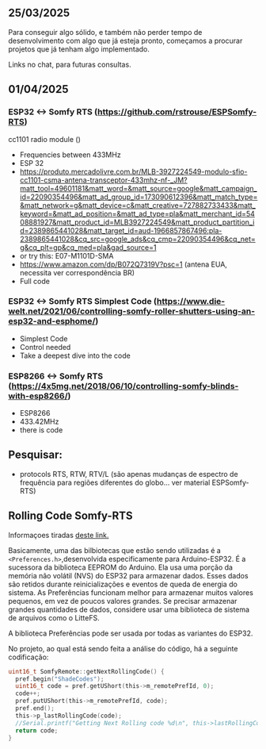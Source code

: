 ## 25/03/2025

Para conseguir algo sólido, e também não perder tempo de desenvolvimento com algo que já esteja pronto, começamos a procurar projetos que já tenham algo implementado.

Links no chat, para futuras consultas.

## 01/04/2025

### ESP32 <-> Somfy RTS (https://github.com/rstrouse/ESPSomfy-RTS)

cc1101 radio module ()
- Frequencies between 433MHz
- ESP 32
- https://produto.mercadolivre.com.br/MLB-3927224549-modulo-sfio-cc1101-csma-antena-transceptor-433mhz-nf-_JM?matt_tool=49601181&matt_word=&matt_source=google&matt_campaign_id=22090354496&matt_ad_group_id=173090612396&matt_match_type=&matt_network=g&matt_device=c&matt_creative=727882733433&matt_keyword=&matt_ad_position=&matt_ad_type=pla&matt_merchant_id=5408881927&matt_product_id=MLB3927224549&matt_product_partition_id=2389865441028&matt_target_id=aud-1966857867496:pla-2389865441028&cq_src=google_ads&cq_cmp=22090354496&cq_net=g&cq_plt=gp&cq_med=pla&gad_source=1
- or try this: E07-M1101D-SMA
- https://www.amazon.com/dp/B072Q7319V?psc=1 (antena EUA,  necessita ver correspondência BR)
- Full code


### ESP32 <-> Somfy RTS Simplest Code (https://www.die-welt.net/2021/06/controlling-somfy-roller-shutters-using-an-esp32-and-esphome/)
- Simplest Code
- Control needed
- Take a deepest dive into the code


### ESP8266 <-> Somfy RTS (https://4x5mg.net/2018/06/10/controlling-somfy-blinds-with-esp8266/)
- ESP8266
- 433.42MHz
- there is code

## Pesquisar:

- protocols RTS, RTW, RTV/L (são apenas mudanças de espectro de frequência para regiões diferentes do globo... ver material ESPSomfy-RTS)

## Rolling Code Somfy-RTS

Informaçoes tiradas [deste link.](https://docs.espressif.com/projects/arduino-esp32/en/latest/tutorials/preferences.html)

Basicamente, uma das bilbiotecas que estão sendo utilizadas é a ```<Preferences.h>```,desenvolvida especificamente para Arduino-ESP32. É a sucessora da biblioteca EEPROM do Arduino. Ela usa uma porção da memória não volátil (NVS) do ESP32 para armazenar dados. Esses dados são retidos durante reinicializações e eventos de queda de energia do sistema. As Preferências funcionam melhor para armazenar muitos valores pequenos, em vez de poucos valores grandes. Se precisar armazenar grandes quantidades de dados, considere usar uma biblioteca de sistema de arquivos como o LitteFS.

A biblioteca Preferências pode ser usada por todas as variantes do ESP32.

No projeto, ao qual está sendo feita a análise do código, há a seguinte codificação:

```C
uint16_t SomfyRemote::getNextRollingCode() {
  pref.begin("ShadeCodes");
  uint16_t code = pref.getUShort(this->m_remotePrefId, 0);
  code++;
  pref.putUShort(this->m_remotePrefId, code);
  pref.end();
  this->p_lastRollingCode(code);
  //Serial.printf("Getting Next Rolling code %d\n", this->lastRollingCode);
  return code;
}
```